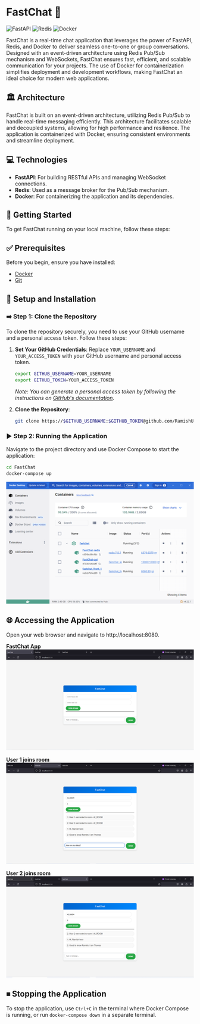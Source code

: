 # FastChat 💬

![FastAPI](https://img.shields.io/badge/FastAPI-005571?style=for-the-badge&logo=fastapi)
![Redis](https://img.shields.io/badge/Redis-D9281A?style=for-the-badge&logo=redis)
![Docker](https://img.shields.io/badge/Docker-2496ED?style=for-the-badge&logo=docker)

FastChat is a real-time chat application that leverages the power of FastAPI, Redis, and Docker to deliver seamless one-to-one or group conversations. Designed with an event-driven architecture using Redis Pub/Sub mechanism and WebSockets, FastChat ensures fast, efficient, and scalable communication for your projects. The use of Docker for containerization simplifies deployment and development workflows, making FastChat an ideal choice for modern web applications.

## 🏛 Architecture

FastChat is built on an event-driven architecture, utilizing Redis Pub/Sub to handle real-time messaging efficiently. This architecture facilitates scalable and decoupled systems, allowing for high performance and resilience. The application is containerized with Docker, ensuring consistent environments and streamline deployment.

## 💻 Technologies

- **FastAPI**: For building RESTful APIs and managing WebSocket connections.
- **Redis**: Used as a message broker for the Pub/Sub mechanism.
- **Docker**: For containerizing the application and its dependencies.

## 🚀 Getting Started

To get FastChat running on your local machine, follow these steps:

## ✅ Prerequisites

Before you begin, ensure you have installed:

- [Docker](https://www.docker.com/products/docker-desktop)
- [Git](https://git-scm.com/downloads)

## 🔧 Setup and Installation

### ➡️ Step 1: Clone the Repository

To clone the repository securely, you need to use your GitHub username and a personal access token. Follow these steps:

1. **Set Your GitHub Credentials**: 
   Replace `YOUR_USERNAME` and `YOUR_ACCESS_TOKEN` with your GitHub username and personal access token.

    ```bash
    export GITHUB_USERNAME=YOUR_USERNAME
    export GITHUB_TOKEN=YOUR_ACCESS_TOKEN
    ```

    _Note: You can generate a personal access token by following the instructions on [GitHub's documentation](https://docs.github.com/en/github/authenticating-to-github/creating-a-personal-access-token)._

2. **Clone the Repository**:
   
    ```bash
    git clone https://$GITHUB_USERNAME:$GITHUB_TOKEN@github.com/RamishUrRehman007/FastChat.git
    ```

### ▶️ Step 2: Running the Application

Navigate to the project directory and use Docker Compose to start the application:

```bash
cd FastChat
docker-compose up
```

![Docker](images/docker_run.PNG)

## 🌐 Accessing the Application

Open your web browser and navigate to http://localhost:8080.

**FastChat App**
![1](images/1.PNG)

**User 1 joins room** 
![2](images/2.PNG)

**User 2 joins room** 
![3](images/3.PNG)



## ⏹ Stopping the Application
To stop the application, use `Ctrl+C` in the terminal where Docker Compose is running, or run `docker-compose down` in a separate terminal.